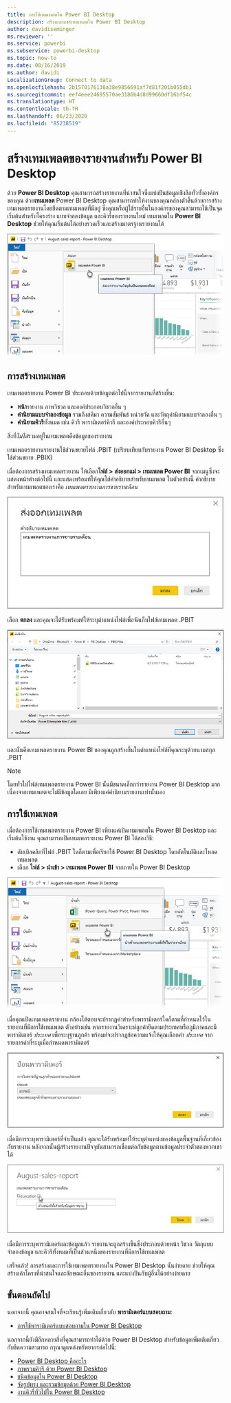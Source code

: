 ```yaml
---
title: การใช้เทมเพลตใน Power BI Desktop
description: สร้างและแชร์เทมเพลตใน Power BI Desktop
author: davidiseminger
ms.reviewer: ''
ms.service: powerbi
ms.subservice: powerbi-desktop
ms.topic: how-to
ms.date: 08/16/2019
ms.author: davidi
LocalizationGroup: Connect to data
ms.openlocfilehash: 2b1570176138a38e9856691af7d81f201b055db1
ms.sourcegitcommit: eef4eee24695570ae3186b4d8d99660df16bf54c
ms.translationtype: HT
ms.contentlocale: th-TH
ms.lasthandoff: 06/23/2020
ms.locfileid: "85238519"
---
```

# <a name="create-report-templates-for-power-bi-desktop"></a>สร้างเทมเพลตของรายงานสำหรับ Power BI Desktop

ด้วย **Power BI Desktop** คุณสามารถสร้างรายงานที่น่าสนใจซึ่งแบ่งปันข้อมูลเชิงลึกทั่วทั้งองค์กรของคุณ ด้วย**เทมเพลต** Power BI Desktop คุณสามารถทำให้งานของคุณคล่องตัวขึ้นด้วยการสร้างเทมเพลตรายงานโดยยึดตามเทมเพลตที่มีอยู่ ซึ่งคุณหรือผู้ใช้รายอื่นในองค์กรของคุณสามารถใช้เป็นจุดเริ่มต้นสำหรับโครงร่าง แบบจำลองข้อมูล และคิวรี่ของรายงานใหม่ เทมเพลตใน **Power BI Desktop** ช่วยให้คุณเริ่มต้นได้อย่างรวดเร็วและสร้างมาตรฐานรายงานได้

![ส่งออกรายงานเป็นเทมเพลต](media/desktop-templates/desktop-templates-01.png)

## <a name="creating-templates"></a>การสร้างเทมเพลต

เทมเพลตรายงาน Power BI ประกอบด้วยข้อมูลต่อไปนี้จากรายงานที่สร้างขึ้น:

* **หน้า**รายงาน ภาพวิชวล และองค์ประกอบวิชวลอื่น ๆ
* **คำนิยามแบบจำลองข้อมูล** รวมถึงสคีมา ความสัมพันธ์ หน่วยวัด และวัตถุคำนิยามแบบจำลองอื่น ๆ
* **คำนิยามคิวรี**ทั้งหมด เช่น คิวรี พารามิเตอร์คิวรี และองค์ประกอบคิวรีอื่นๆ

สิ่งที่*ไม่ได้*รวมอยู่ในเทมเพลตคือข้อมูลของรายงาน 

เทมเพลตรายงานรายงานใช้ส่วนขยายไฟล์ .PBIT (เปรียบเทียบกับรายงาน Power BI Desktop ซึ่งใช้ส่วนขยาย .PBIX) 

เมื่อต้องการสร้างเทมเพลตรายงาน ให้เลือก**ไฟล์ > ส่งออกแม่ > เทมเพลต Power BI** จากเมนูซึ่งจะแสดงหน้าต่างต่อไปนี้ และแสดงพร้อมท์ให้คุณใส่คำอธิบายสำหรับเทมเพลต ในตัวอย่างนี้ คำอธิบายสำหรับเทมเพลตของเราคือ *เทมเพลตรายงานการขายรายเดือน*

![ส่งออกกล่องโต้ตอบคำอธิบายเทมเพลต](media/desktop-templates/desktop-templates-02.png)

เลือก **ตกลง** และคุณจะได้รับพร้อมท์ให้ระบุตำแหน่งไฟล์เพื่อจัดเก็บไฟล์เทมเพลต .PBIT

![ตำแหน่งที่ตั้งเทมเพลต](media/desktop-templates/desktop-templates-03.png)

และนั่นคือเทมเพลตรายงาน Power BI ของคุณถูกสร้างขึ้นในตำแหน่งไฟล์ที่คุณระบุด้วยนามสกุล .PBIT

> [!NOTE]
> โดยทั่วไปไฟล์เทมเพลตรายงาน Power BI นั้นมีขนาดเล็กกว่ารายงาน Power BI Desktop มากเนื่องจากเทมเพลตจะไม่มีข้อมูลใดเลย มีเพียงแค่คำนิยามรายงานเท่านั้นเอง 

## <a name="using-templates"></a>การใช้เทมเพลต

เมื่อต้องการใช้เทมเพลตรายงาน Power BI เพียงแค่เปิดเทมเพลตใน Power BI Desktop และเริ่มต้นใช้งาน คุณสามารถเปิดเทมเพลรายงาน Power BI ได้สองวิธี:

* ดับเบิลคลิกที่ไฟล์ .PBIT ใดก็ตามเพื่อเรียกใช้ Power BI Desktop โดยอัตโนมัติและโหลดเทมเพลต
* เลือก **ไฟล์ > นำเข้า > เทมเพลต Power BI** จากภายใน Power BI Desktop

![นำเข้าเทมเพลต](media/desktop-templates/desktop-templates-04.png)

เมื่อคุณเปิดเทมเพลตรายงาน กล้องโต้ตอบจะปรากฏค่าสำหรับพารามิเตอร์ใดก็ตามที่กำหนดไว้ในรายงานที่มีการใช้เทมเพลต ตัวอย่างเช่น หากรายงานวิเคราะห์ลูกค้ายึดตามประเทศหรือภูมิภาคและมีพารามิเตอร์ *ประเทศ* เพื่อระบุฐานลูกค้า พร้อมท์จะปรากฏข้อความแจ้งให้คุณเลือกค่า *ประเทศ* จากรายการค่าที่ระบุเมื่อกำหนดพารามิเตอร์ 

![ระบุพารามิเตอร์สำหรับเทมเพลต](media/desktop-templates/desktop-templates-05a.png)

เมื่อมีการระบุพารามิเตอร์ที่จำเป็นแล้ว คุณจะได้รับพร้อมท์ให้ระบุตำแหน่งของข้อมูลพื้นฐานที่เกี่ยวข้องกับรายงาน หลังจากนั้นผู้สร้างรายงานปัจจุบันสามารถเชื่อมต่อกับข้อมูลตามข้อมูลประจำตัวของพวกเขาได้

![ระบุตำแหน่งที่ตั้งข้อมูลสำหรับเทมเพลต](media/desktop-templates/desktop-templates-05.png)

เมื่อมีการระบุพารามิเตอร์และข้อมูลแล้ว รายงานจะถูกสร้างขึ้นซึ่งประกอบด้วยหน้า วิชวล วัตถุแบบจำลองข้อมูล และคิวรีทั้งหมดที่เป็นส่วนหนึ่งของรายงานที่มีการใช้เทมเพลต 

เสร็จแล้ว! การสร้างและการใช้เทมเพลตรายงานใน Power BI Desktop นั้นง่ายดาย ช่วยให้คุณสร้างเค้าโครงที่น่าสนใจและลักษณะอื่นของรายงาน และแบ่งปันกับผู้อื่นได้อย่างง่ายดาย

## <a name="next-steps"></a>ขั้นตอนถัดไป
นอกจากนี้ คุณอาจสนใจที่จะเรียนรู้เพิ่มเติมเกี่ยวกับ **พารามิเตอร์แบบสอบถาม**:
* [การใช้พารามิเตอร์แบบสอบถามใน Power BI Desktop](https://docs.microsoft.com/power-query/power-query-query-parameters)

นอกจากนี้ยังมีอีกหลายสิ่งที่คุณสามารถทำได้ด้วย Power BI Desktop สำหรับข้อมูลเพิ่มเติมเกี่ยวกับขีดความสามารถ กรุณาดูแหล่งทรัพยากรต่อไปนี้:

* [Power BI Desktop คืออะไร](../fundamentals/desktop-what-is-desktop.md)
* [ภาพรวมคิวรี ด้วย Power BI Desktop](../transform-model/desktop-query-overview.md)
* [ชนิดข้อมูลใน Power BI Desktop](../connect-data/desktop-data-types.md)
* [จัดรูปทรง และรวมข้อมูลด้วย Power BI Desktop](../connect-data/desktop-shape-and-combine-data.md)
* [งานคิวรี่ทั่วไปใน Power BI Desktop](../transform-model/desktop-common-query-tasks.md)    
